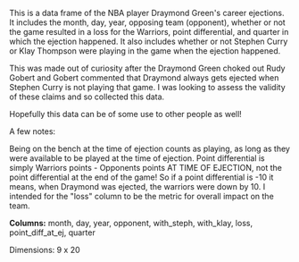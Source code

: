 This is a data frame of the NBA player Draymond Green's career ejections. 
It includes the month, day, year, opposing team (opponent), whether or not the game resulted in a loss for the Warriors, point differential, and quarter in which the ejection happened.
It also includes whether or not Stephen Curry or Klay Thompson were playing in the game when the ejection happened.

This was made out of curiosity after the Draymond Green choked out Rudy Gobert and Gobert commented that Draymond always gets ejected when Stephen Curry is not playing that game. 
I was looking to assess the validity of these claims and so collected this data.

Hopefully this data can be of some use to other people as well!



A few notes:

Being on the bench at the time of ejection counts as playing, as long as they were available to be played at the time of ejection.
Point differential is simply Warriors points - Opponents points AT TIME OF EJECTION, not the point differential at the end of the game! So if a point differential is -10 it means, when Draymond was ejected, the warriors were down by 10. I intended for the "loss" column to be the metric for overall impact on the team.


**Columns:**
month,	day,	year,	opponent,	with_steph,	with_klay,	loss,	point_diff_at_ej,	quarter

Dimensions:
9 x 20
